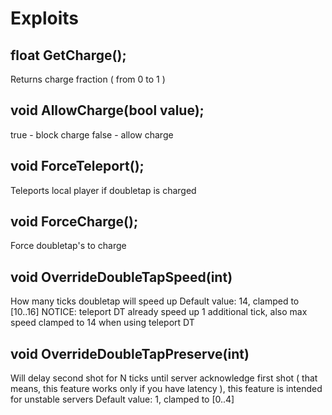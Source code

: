 # Exploits

## float GetCharge\(\);

Returns charge fraction \( from 0 to 1 \)

## void AllowCharge\(bool value\);

true - block charge false - allow charge

## void ForceTeleport\(\);

Teleports local player if doubletap is charged

## void ForceCharge\(\);

Force doubletap's to charge

## void OverrideDoubleTapSpeed\(int\)
How many ticks doubletap will speed up 
Default value: 14, clamped to [10..16]
NOTICE: teleport DT already speed up 1 additional tick, also max speed clamped to 14 when using teleport DT

## void OverrideDoubleTapPreserve\(int\)

Will delay second shot for N ticks until server acknowledge first shot ( that means, this feature works only if you have latency ), this feature is intended for unstable servers
Default value: 1, clamped to [0..4]
